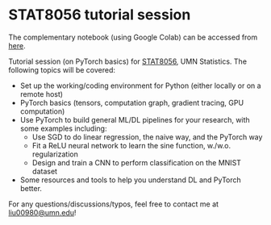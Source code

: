 # STAT8056 tutorial session


The complementary notebook (using Google Colab) can be accessed from [here](https://colab.research.google.com/drive/1N2F-X4Q9-9Dr-zuUNMPUZQb8of3HMHc5?usp=sharing).

Tutorial session (on PyTorch basics) for [STAT8056](http://users.stat.umn.edu/~xshen/stat8056.htm), UMN Statistics. The following topics will be covered:
* Set up the working/coding environment for Python (either locally or on a remote host)
* PyTorch basics (tensors, computation graph, gradient tracing, GPU computation)
* Use PyTorch to build general ML/DL pipelines for your research, with some examples including:
  * Use SGD to do linear regression, the naive way, and the PyTorch way
  * Fit a ReLU neural network to learn the sine function, w./w.o. regularization
  * Design and train a CNN to perform classification on the MNIST dataset
* Some resources and tools to help you understand DL and PyTorch better.



For any questions/discussions/typos, feel free to contact me at liu00980@umn.edu!
